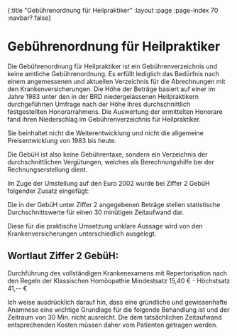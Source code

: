 {:title "Gebührenordnung für Heilpraktiker"
 :layout :page
 :page-index 70
 :navbar? false}

# Gebührenordnung für Heilpraktiker

Die Gebührenordnung für Heilpraktiker ist ein Gebührenverzeichnis und keine
amtliche Gebührenordnung. Es erfüllt lediglich das Bedürfnis nach einem
angemessenen und aktuellen Verzeichnis für die Abrechnungen mit den
Krankenversicherungen. Die Höhe der Beträge basiert auf einer im Jahre 1983
unter den in der BRD niedergelassenen Heilpraktikern durchgeführten Umfrage nach
der Höhe ihres durchschnittlich festgestellten Honorarrahmens. Die Auswertung
der ermittelten Honorare fand ihren Niederschlag im Gebührenverzeichnis für
Heilpraktiker.

Sie beinhaltet nicht die Weiterentwicklung und nicht die allgemeine
Preisentwicklung von 1983 bis heute.

Die GebüH ist also keine Gebührentaxe, sondern ein Verzeichnis der
durchschnittlichen Vergütungen, welches als Berechnungshilfe bei der
Rechnungserstellung dient.

Im Zuge der Umstellung auf den Euro 2002 wurde bei Ziffer 2 GebüH folgender
Zusatz eingefügt:

Die in der GebüH unter Ziffer 2 angegebenen Beträge stellen statistische
Durchschnittswerte für einen 30 minütigen Zeitaufwand dar.

Diese für die praktische Umsetzung unklare Aussage wird von den
Krankenversicherungen unterschiedlich ausgelegt.


## Wortlaut Ziffer 2 GebüH:
Durchführung des vollständigen Krankenexamens mit Repertorisation nach den
Regeln der Klassischen Homöopathie Mindestsatz 15,40 € - Höchstsatz 41,-- €

Ich weise ausdrücklich darauf hin, dass eine gründliche und gewissenhafte
Anamnese eine wichtige Grundlage für die folgende Behandlung ist und der
Zeitraum von 30 Min. nicht ausreicht. Die dem tatsächlichen Zeitaufwand
entsprechenden Kosten müssen daher vom Patienten getragen werden.
